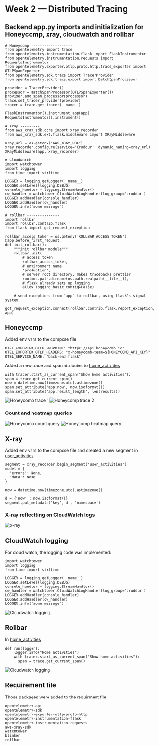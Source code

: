 # Week 2 — Distributed Tracing

## Backend app.py imports and initialization for Honeycomp, xray, cloudwatch and rollbar
```
# Honeycomp -------------------
from opentelemetry import trace
from opentelemetry.instrumentation.flask import FlaskInstrumentor
from opentelemetry.instrumentation.requests import RequestsInstrumentor
from opentelemetry.exporter.otlp.proto.http.trace_exporter import OTLPSpanExporter
from opentelemetry.sdk.trace import TracerProvider
from opentelemetry.sdk.trace.export import BatchSpanProcessor

provider = TracerProvider()
processor = BatchSpanProcessor(OTLPSpanExporter())
provider.add_span_processor(processor)
trace.set_tracer_provider(provider)
tracer = trace.get_tracer(__name__)

FlaskInstrumentor().instrument_app(app)
RequestsInstrumentor().instrument()

# Xray ---------
from aws_xray_sdk.core import xray_recorder
from aws_xray_sdk.ext.flask.middleware import XRayMiddleware

xray_url = os.getenv("AWS_XRAY_URL")
xray_recorder.configure(service='Cruddur', dynamic_naming=xray_url)
XRayMiddleware(app, xray_recorder)

# Cloudwatch ----------
import watchtower
import logging
from time import strftime

LOGGER = logging.getLogger(__name__)
LOGGER.setLevel(logging.DEBUG)
console_handler = logging.StreamHandler()
cw_handler = watchtower.CloudWatchLogHandler(log_group='cruddur')
LOGGER.addHandler(console_handler)
LOGGER.addHandler(cw_handler)
LOGGER.info("some message")

# rollbar --------------- 
import rollbar
import rollbar.contrib.flask
from flask import got_request_exception

rollbar_access_token = os.getenv('ROLLBAR_ACCESS_TOKEN')
@app.before_first_request
def init_rollbar():
    """init rollbar module"""
    rollbar.init(
        # access token
        rollbar_access_token,
        # environment name
        'production',
        # server root directory, makes tracebacks prettier
        root=os.path.dirname(os.path.realpath(__file__)),
        # flask already sets up logging
        allow_logging_basic_config=False)

    # send exceptions from `app` to rollbar, using flask's signal system.
    got_request_exception.connect(rollbar.contrib.flask.report_exception, app)

```

## Honeycomp
Added env vars to the compose file 
```
OTEL_EXPORTER_OTLP_ENDPOINT: "https://api.honeycomb.io"
OTEL_EXPORTER_OTLP_HEADERS: "x-honeycomb-team=${HONEYCOMB_API_KEY}"
OTEL_SERVICE_NAME: "back-end flask"
```
Added a new trace and span attributes to [home_activities](backend-flask/services/home_activities.py)

```
with tracer.start_as_current_span("Show home activities"):
span = trace.get_current_span()
now = datetime.now(timezone.utc).astimezone()
span.set_attribute("app.now", now.isoformat())
span.set_attribute("app.result_length", len(results))
```

![Honeycomp trace 1](images/hc-traces-1.png)
![Honeycomp trace 2](images/hc-traces-2.png)

### Count and heatmap queries
![Honeycomp count query](images/hc-Q1.png)
![Honeycomp heatmap query](images/hc-Q2.png)

## X-ray
Added env vars to the compose file and created a new segment in [user_activities](backend-flask/services/user_activities.py)
```
segment = xray_recorder.begin_segment('user_activities')  
model = {
  'errors': None,
  'data': None
}

now = datetime.now(timezone.utc).astimezone()

d = {'now' : now.isoformat()}
segment.put_metadata('key', d , 'namespace')
```
### X-ray reflectting on CloudWatch logs 

![x-ray](images/xray.png)

## CloudWatch logging
For cloud watch, the logging code was implemented:
```
import watchtower
import logging
from time import strftime

LOGGER = logging.getLogger(__name__)
LOGGER.setLevel(logging.DEBUG)
console_handler = logging.StreamHandler()
cw_handler = watchtower.CloudWatchLogHandler(log_group='cruddur')
LOGGER.addHandler(console_handler)
LOGGER.addHandler(cw_handler)
LOGGER.info("some message")
```

![Cloudwatch logging](images/Cloudwatch.png)

## Rollbar
In [home_activities](backend-flask/services/home_activities.py)
```
def run(logger):
    logger.info("Home activities")
    with tracer.start_as_current_span("Show home activities"):
      span = trace.get_current_span()
```

![Cloudwatch logging](images/rollbar.png)

## Requirement file 
Those packages were added to the requirment file
```
opentelemetry-api 
opentelemetry-sdk 
opentelemetry-exporter-otlp-proto-http 
opentelemetry-instrumentation-flask 
opentelemetry-instrumentation-requests
aws-xray-sdk
watchtower
blinker
rollbar
```
